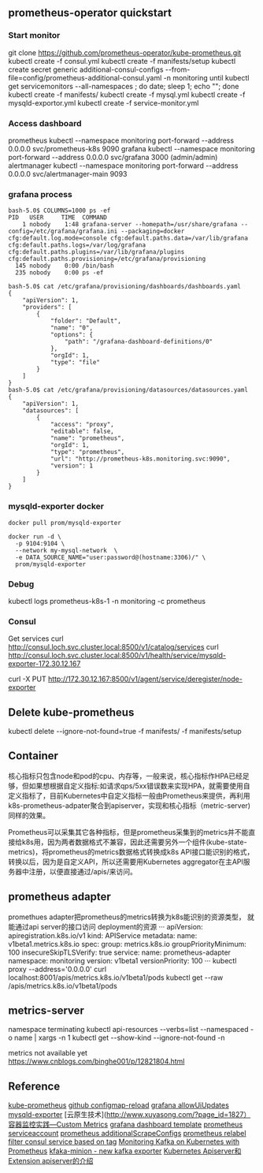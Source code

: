 ## prometheus-operator quickstart

### Start monitor
git clone https://github.com/prometheus-operator/kube-prometheus.git
kubectl create -f consul.yml
kubectl create -f manifests/setup
kubectl create secret generic additional-consul-configs --from-file=config/prometheus-additional-consul.yaml -n monitoring
until kubectl get servicemonitors --all-namespaces ; do date; sleep 1; echo ""; done
kubectl create -f manifests/
kubectl create -f mysql.yml
kubectl create -f mysqld-exportor.yml
kubectl create -f service-monitor.yml

### Access dashboard
prometheus
kubectl --namespace monitoring port-forward --address 0.0.0.0 svc/prometheus-k8s 9090
grafana
kubectl --namespace monitoring port-forward --address 0.0.0.0 svc/grafana 3000   (admin/admin)
alertmanager
kubectl --namespace monitoring port-forward --address 0.0.0.0 svc/alertmanager-main 9093

### grafana process
```
bash-5.0$ COLUMNS=1000 ps -ef
PID   USER     TIME  COMMAND
    1 nobody    1:48 grafana-server --homepath=/usr/share/grafana --config=/etc/grafana/grafana.ini --packaging=docker cfg:default.log.mode=console cfg:default.paths.data=/var/lib/grafana cfg:default.paths.logs=/var/log/grafana cfg:default.paths.plugins=/var/lib/grafana/plugins cfg:default.paths.provisioning=/etc/grafana/provisioning
  145 nobody    0:00 /bin/bash
  235 nobody    0:00 ps -ef

bash-5.0$ cat /etc/grafana/provisioning/dashboards/dashboards.yaml
{
    "apiVersion": 1,
    "providers": [
        {
            "folder": "Default",
            "name": "0",
            "options": {
                "path": "/grafana-dashboard-definitions/0"
            },
            "orgId": 1,
            "type": "file"
        }
    ]
}
bash-5.0$ cat /etc/grafana/provisioning/datasources/datasources.yaml
{
    "apiVersion": 1,
    "datasources": [
        {
            "access": "proxy",
            "editable": false,
            "name": "prometheus",
            "orgId": 1,
            "type": "prometheus",
            "url": "http://prometheus-k8s.monitoring.svc:9090",
            "version": 1
        }
    ]
}

```
### mysqld-exporter docker
```
docker pull prom/mysqld-exporter

docker run -d \
  -p 9104:9104 \
  --network my-mysql-network  \
  -e DATA_SOURCE_NAME="user:password@(hostname:3306)/" \
  prom/mysqld-exporter
```
### Debug
 kubectl logs prometheus-k8s-1 -n monitoring -c prometheus

### Consul
Get services
curl http://consul.loch.svc.cluster.local:8500/v1/catalog/services
curl http://consul.loch.svc.cluster.local:8500/v1/health/service/mysqld-exporter-172.30.12.167

curl -X PUT http://172.30.12.167:8500/v1/agent/service/deregister/node-exporter 

## Delete kube-prometheus
kubectl delete --ignore-not-found=true -f manifests/ -f manifests/setup

## Container
核心指标只包含node和pod的cpu、内存等，一般来说，核心指标作HPA已经足够，但如果想根据自定义指标:如请求qps/5xx错误数来实现HPA，就需要使用自定义指标了，目前Kubernetes中自定义指标一般由Prometheus来提供，再利用k8s-prometheus-adpater聚合到apiserver，实现和核心指标（metric-server)同样的效果。

Prometheus可以采集其它各种指标，但是prometheus采集到的metrics并不能直接给k8s用，因为两者数据格式不兼容，因此还需要另外一个组件(kube-state-metrics)，将prometheus的metrics数据格式转换成k8s API接口能识别的格式，转换以后，因为是自定义API，所以还需要用Kubernetes aggregator在主API服务器中注册，以便直接通过/apis/来访问。


## prometheus adapter
promethues adapter把prometheus的metrics转换为k8s能识别的资源类型， 就能通过api server的接口访问 deployment的资源
···
apiVersion: apiregistration.k8s.io/v1
kind: APIService
metadata:
  name: v1beta1.metrics.k8s.io
spec:
  group: metrics.k8s.io
  groupPriorityMinimum: 100
  insecureSkipTLSVerify: true
  service:
    name: prometheus-adapter
    namespace: monitoring
  version: v1beta1
  versionPriority: 100
···
kubectl proxy --address='0.0.0.0'
curl localhost:8001/apis/metrics.k8s.io/v1beta1/pods
kubectl get --raw /apis/metrics.k8s.io/v1beta1/pods

## metrics-server
namespace terminating
kubectl api-resources --verbs=list --namespaced -o name | xargs -n 1 kubectl get --show-kind --ignore-not-found -n

metrics not available yet
https://www.cnblogs.com/binghe001/p/12821804.html

## Reference
[kube-prometheus](https://github.com/prometheus-operator/kube-prometheus#quickstart)
[github configmap-reload](https://github.com/jimmidyson/configmap-reload)
[grafana allowUiUpdates](https://github.com/grafana/grafana/blob/a45ce365667470725043c6b5053f9415b0eeb53e/devenv/dashboards.yaml)
[mysqld-exporter](https://github.com/prometheus/mysqld_exporter)
[云原生技术](http://www.xuyasong.com/?page_id=1827）
[容器监控实践—Custom Metrics](http://www.xuyasong.com/?p=1520)
[grafana dashboard template](https://grafana.com/grafana/dashboards/8919)
[prometheus serviceaccount](https://yunlzheng.gitbook.io/prometheus-book/part-iii-prometheus-shi-zhan/readmd/service-discovery-with-kubernetes)
[prometheus additionalScrapeConfigs](https://www.cnblogs.com/jayce9102/p/12074361.html)
[prometheus relabel](https://yunlzheng.gitbook.io/prometheus-book/part-ii-prometheus-jin-jie/sd/service-discovery-with-relabel)
[filter consul service based on tag](https://docs.d2iq.com/mesosphere/dcos/services/prometheus/0.1.1-2.3.2/configuration/service-discovery/)
[Monitoring Kafka on Kubernetes with Prometheus](https://medium.com/@agrajm/monitoring-kafka-on-kubernetes-with-prometheus-5b1d1518102)
[kfaka-minion - new kafka exporter](https://github.com/cloudworkz/kafka-minion)
[Kubernetes Apiserver和Extension apiserver的介绍](https://www.yisu.com/zixun/9840.html)